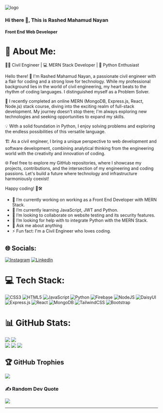 ![logo](https://arturssmirnovs.github.io/github-profile-readme-generator/images/banner.png)
### Hi there 👋, This is Rashed Mahamud Nayan
#### Front End Web Developer

# 💫 About Me:
👷‍♂️ Civil Engineer | 💻 MERN Stack Developer | 🐍 Python Enthusiast

Hello there! 👋 I'm Rashed Mahamud Nayan, a passionate civil engineer with a flair for coding and a strong love for technology. While my professional background lies in the world of civil engineering, my heart beats to the rhythm of coding languages. I distinguished myself as a Problem Solver. 

🚀 I recently completed an online MERN (MongoDB, Express.js, React, Node.js) stack course, diving into the exciting realm of full-stack development. My journey doesn't stop there; I'm always exploring new technologies and seeking opportunities to expand my skills.

💡 With a solid foundation in Python, I enjoy solving problems and exploring the endless possibilities of this versatile language.

🏗️ As a civil engineer, I bring a unique perspective to web development and software development, combining analytical thinking from the engineering world with the creativity and innovation of coding.

🌐 Feel free to explore my GitHub repositories, where I showcase my projects, contributions, and the intersection of my engineering and coding passions. Let's build a future where technology and infrastructure harmoniously coexist!

Happy coding! 🚀🛠️

- 🔭 I’m currently working on working as a Front End Developer with MERN Stack. 
- 🌱 I’m currently learning JavaScript, JWT and Python. 
- 👯 I’m looking to collaborate on website testing and its security features. 
- 🤔 I’m looking for help with to integrate Python with the MERN Stack. 
- 💬 Ask me about anything 
- ⚡ Fun fact:  I'm a Civil Engineer who loves coding. 

## 🌐 Socials:
[![Instagram](https://img.shields.io/badge/Instagram-%23E4405F.svg?logo=Instagram&logoColor=white)](https://instagram.com/rashed.nayan) [![LinkedIn](https://img.shields.io/badge/LinkedIn-%230077B5.svg?logo=linkedin&logoColor=white)](https://linkedin.com/in/rashed-nayan-3215892a4) 

# 💻 Tech Stack:
![CSS3](https://img.shields.io/badge/css3-%231572B6.svg?style=for-the-badge&logo=css3&logoColor=white) ![HTML5](https://img.shields.io/badge/html5-%23E34F26.svg?style=for-the-badge&logo=html5&logoColor=white) ![JavaScript](https://img.shields.io/badge/javascript-%23323330.svg?style=for-the-badge&logo=javascript&logoColor=%23F7DF1E) ![Python](https://img.shields.io/badge/python-3670A0?style=for-the-badge&logo=python&logoColor=ffdd54) ![Firebase](https://img.shields.io/badge/firebase-%23039BE5.svg?style=for-the-badge&logo=firebase) ![NodeJS](https://img.shields.io/badge/node.js-6DA55F?style=for-the-badge&logo=node.js&logoColor=white) ![DaisyUI](https://img.shields.io/badge/daisyui-5A0EF8?style=for-the-badge&logo=daisyui&logoColor=white) ![Express.js](https://img.shields.io/badge/express.js-%23404d59.svg?style=for-the-badge&logo=express&logoColor=%2361DAFB) ![React](https://img.shields.io/badge/react-%2320232a.svg?style=for-the-badge&logo=react&logoColor=%2361DAFB) ![MongoDB](https://img.shields.io/badge/MongoDB-%234ea94b.svg?style=for-the-badge&logo=mongodb&logoColor=white) ![TailwindCSS](https://img.shields.io/badge/tailwindcss-%2338B2AC.svg?style=for-the-badge&logo=tailwind-css&logoColor=white) ![Bootstrap](https://img.shields.io/badge/bootstrap-%238511FA.svg?style=for-the-badge&logo=bootstrap&logoColor=white)

# 📊 GitHub Stats:
![](https://github-readme-stats.vercel.app/api?username=nayanrashed&theme=radical&hide_border=false&include_all_commits=true&count_private=true)
![](https://github-readme-streak-stats.herokuapp.com/?user=nayanrashed&theme=radical&hide_border=false)<br/>
![](https://github-readme-stats.vercel.app/api/top-langs/?username=nayanrashed&theme=radical&hide_border=false&include_all_commits=true&count_private=true&layout=compact)
![](https://github-readme-activity-graph.vercel.app/graph?username=nayanrashed&theme=react-dark)
[![](https://visitcount.itsvg.in/api?id=nayanrashed&icon=0&color=0)](https://visitcount.itsvg.in)
## 🏆 GitHub Trophies
![](https://github-profile-trophy.vercel.app/?username=nayanrashed&theme=radical&no-frame=true&no-bg=false&margin-w=4)

### ✍️ Random Dev Quote
![](https://quotes-github-readme.vercel.app/api?type=horizontal&theme=radical)

---



